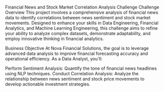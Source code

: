 Financial News and Stock Market Correlation Analysis Challenge
Challenge Overview
This project involves a comprehensive analysis of financial news data to identify correlations between news sentiment and stock market movements. Designed to enhance your skills in Data Engineering, Financial Analytics, and Machine Learning Engineering, this challenge aims to refine your ability to analyze complex datasets, demonstrate adaptability, and employ innovative thinking in financial analytics.

Business Objective
At Nova Financial Solutions, the goal is to leverage advanced data analysis to improve financial forecasting accuracy and operational efficiency. As a Data Analyst, you'll:

Perform Sentiment Analysis: Quantify the tone of financial news headlines using NLP techniques.
Conduct Correlation Analysis: Analyze the relationship between news sentiment and stock price movements to develop actionable investment strategies.
